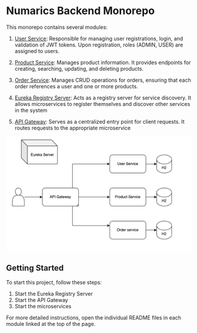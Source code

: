 # Numarics Backend Monorepo

This monorepo contains several modules:

1. [User Service](user-service/README.md): Responsible for managing user registrations, login, and validation of JWT tokens. Upon registration, roles (ADMIN, USER) are assigned to users.

2. [Product Service](product-service/README.md): Manages product information. It provides endpoints for creating, searching, updating, and deleting products.

3. [Order Service](order-service/README.md): Manages CRUD operations for orders, ensuring that each order references a user and one or more products.

4. [Eureka Registry Server](eureka-registry-server/README.md): Acts as a registry server for service discovery. It allows microservices to register themselves and discover other services in the system

5. [API Gateway](api-gateway/README.md): Serves as a centralized entry point for client requests. It routes requests to the appropriate microservice

![Architecture Diagram](Diagram.png)

## Getting Started

To start this project, follow these steps:

1. Start the Eureka Registry Server
2. Start the API Gateway
3. Start the microservices

For more detailed instructions, open the individual README files in each module linked at the top of the page.

